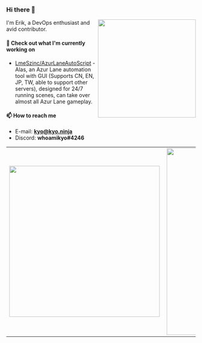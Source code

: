 ### Hi there 👋

<img align="right" src="https://raw.githubusercontent.com/whoamikyo/whoamikyo/master/assets/kyo.png" width="260">

I'm Erik, a DevOps enthusiast and avid contributor.

#### 👷 Check out what I'm currently working on

- [LmeSzinc/AzurLaneAutoScript](https://github.com/LmeSzinc/AzurLaneAutoScript) - Alas, an Azur Lane automation tool with GUI (Supports CN, EN, JP, TW, able to support other servers), designed for 24/7 running scenes, can take over almost all Azur Lane gameplay.

#### 📫 How to reach me

- E-mail: **kyo@kyo.ninja**
- Discord: **whoamikyo#4246**

<center>
  <table>
    <tr>
        <td><img width="400px" align="left" src="https://github-readme-stats.vercel.app/api/top-langs/?username=whoamikyo&hide=html,TeX,Jupyter Notebook&layout=compact&theme=dracula" /></td>
        <td><img width="495px" align="left" src="https://github-readme-stats.vercel.app/api?username=whoamikyo&theme=dracula"/></td>
    </tr>
  </table>
</center>
